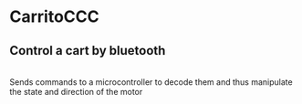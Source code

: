 # CarritoCCC
## Control a cart by bluetooth
<br/>
Sends commands to a microcontroller to decode them and thus manipulate the state and direction of the motor
